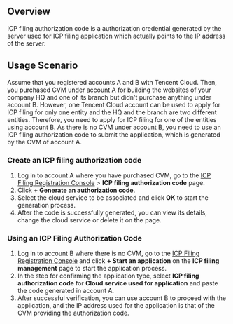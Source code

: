 ﻿## Overview

ICP filing authorization code is a authorization credential generated by the server used for ICP filing application which actually points to the IP address of the server.

## Usage Scenario

Assume that you registered accounts A and B with Tencent Cloud. Then, you purchased CVM under account A for building the websites of your company HQ and one of its branch but didn't purchase anything under account B. However, one Tencent Cloud account can be used to apply for ICP filing for only one entity and the HQ and the branch are two different entities. Therefore, you need to apply for ICP filing for one of the entities using account B. As there is no CVM under account B, you need to use an ICP filing authorization code to submit the application, which is generated by the CVM of account A.

### Create an ICP filing authorization code

1. Log in to account A where you have purchased CVM, go to the [ICP Filing Registration Console](https://console.cloud.tencent.com/beian) > **ICP filing authorization code** page.
2. Click **+ Generate an authorization code**.
3. Select the cloud service to be associated and click **OK** to start the generation process.
4. After the code is successfully generated, you can view its details, change the cloud service or delete it on the page.

### Using an ICP Filing Authorization Code

1. Log in to account B where there is no CVM, go to the [ICP Filing Registration Console](https://console.cloud.tencent.com/beian) and click **+ Start an application** on the **ICP filing management** page to start the application process.
2. In the step for confirming the application type, select **ICP filing authorization code** for **Cloud service used for application** and paste the code generated in account A.
3. After successful verification, you can use account B to proceed with the application, and the IP address used for the application is that of the CVM providing the authorization code.

